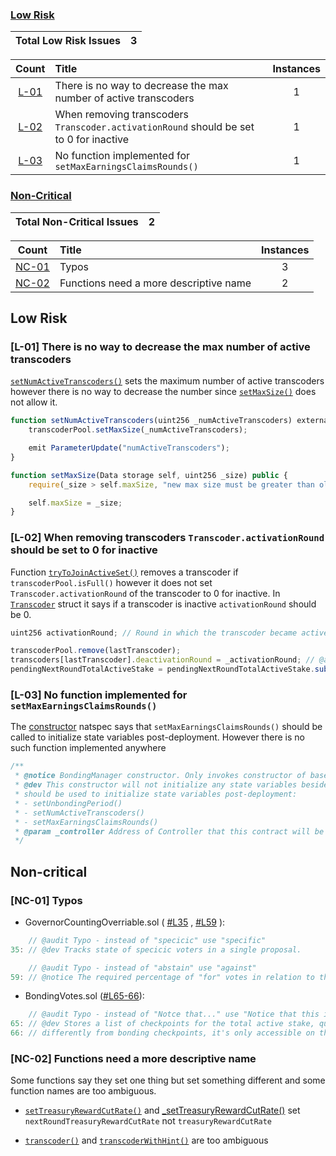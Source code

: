 ### [Low Risk](#low-risk-1)

| Total Low Risk Issues | 3 |
|:--:|:--:|

| Count | Title | Instances |
|:--:|:-------| :--: |
| [L-01](#l-01-there-is-no-way-to-decrease-the-max-number-of-active-transcoders) | There is no way to decrease the max number of active transcoders | 1 |
| [L-02](#l-02-when-removing-transcoders-transcoderactivationround-should-be-set-to-0-for-inactive) | When removing transcoders `Transcoder.activationRound` should be set to 0 for inactive | 1 |
| [L-03](#l-03-no-function-implemented-for-setmaxearningsclaimsrounds) | No function implemented for `setMaxEarningsClaimsRounds()` | 1 |

### [Non-Critical](#non-critical-1)

| Total Non-Critical Issues | 2 |
|:--:|:--:|

| Count | Title | Instances |
|:--:|:-------| :--: |
| [NC-01](#nc-01-typos) | Typos | 3 |
| [NC-02](#nc-02-functions-need-a-more-descriptive-name) | Functions need a more descriptive name | 2 |

## Low Risk

### [L-01] There is no way to decrease the max number of active transcoders

[`setNumActiveTranscoders()`](https://github.com/code-423n4/2023-08-livepeer/blob/main/contracts/bonding/BondingManager.sol#L182-L190) sets the maximum number of active transcoders however there is no way to decrease the number since [`setMaxSize()`](https://github.com/code-423n4/2023-08-livepeer/blob/main/contracts/libraries/SortedDoublyLL.sol#L36-L44) does not allow it.

```javascript
function setNumActiveTranscoders(uint256 _numActiveTranscoders) external onlyControllerOwner {
    transcoderPool.setMaxSize(_numActiveTranscoders);

    emit ParameterUpdate("numActiveTranscoders");
}
```

```javascript
function setMaxSize(Data storage self, uint256 _size) public {
    require(_size > self.maxSize, "new max size must be greater than old max size");

    self.maxSize = _size;
}
```

### [L-02] When removing transcoders `Transcoder.activationRound` should be set to 0 for inactive

Function [`tryToJoinActiveSet()`](https://github.com/code-423n4/2023-08-livepeer/blob/main/contracts/bonding/BondingManager.sol#L1416-L1418) removes a transcoder if `transcoderPool.isFull()` however it does not set `Transcoder.activationRound` of the transcoder to 0 for inactive.
In [`Transcoder`](https://github.com/code-423n4/2023-08-livepeer/blob/main/contracts/bonding/BondingManager.sol#L44) struct it says if a transcoder is inactive `activationRound` should be 0.

```javascript
uint256 activationRound; // Round in which the transcoder became active - 0 if inactive
```

```javascript
transcoderPool.remove(lastTranscoder);
transcoders[lastTranscoder].deactivationRound = _activationRound; // @audit Transcoder.activationRound should be 0 - for inactive
pendingNextRoundTotalActiveStake = pendingNextRoundTotalActiveStake.sub(lastStake);
```

### [L-03] No function implemented for `setMaxEarningsClaimsRounds()`

The [constructor](https://github.com/code-423n4/2023-08-livepeer/blob/main/contracts/bonding/BondingManager.sol#L140-L148) natspec says that `setMaxEarningsClaimsRounds()` should be called to initialize state variables post-deployment. However there is no such function implemented anywhere

```javascript
/**
 * @notice BondingManager constructor. Only invokes constructor of base Manager contract with provided Controller address
 * @dev This constructor will not initialize any state variables besides `controller`. The following setter functions
 * should be used to initialize state variables post-deployment:
 * - setUnbondingPeriod()
 * - setNumActiveTranscoders()
 * - setMaxEarningsClaimsRounds()
 * @param _controller Address of Controller that this contract will be registered with
 */
```

## Non-critical

### [NC-01] Typos

- GovernorCountingOverriable.sol ( [#L35](https://github.com/code-423n4/2023-08-livepeer/blob/main/contracts/treasury/GovernorCountingOverridable.sol#L35) , [#L59](https://github.com/code-423n4/2023-08-livepeer/blob/main/contracts/treasury/GovernorCountingOverridable.sol#L59) ):

```javascript
    // @audit Typo - instead of "specicic" use "specific"
35: // @dev Tracks state of specicic voters in a single proposal.

    // @audit Typo - instead of "abstain" use "against"
59: // @notice The required percentage of "for" votes in relation to the total opinionated votes (for and abstain) for
```

- BondingVotes.sol ([#L65-66](https://github.com/code-423n4/2023-08-livepeer/blob/main/contracts/bonding/BondingVotes.sol#L65-L66)):

```javascript
    // @audit Typo - instead of "Notce that..." use "Notice that this is different"
65: // @dev Stores a list of checkpoints for the total active stake, queryable and mapped by round. Notce that
66: // differently from bonding checkpoints, it's only accessible on the specific round. To access the checkpoint for a
```

### [NC-02] Functions need a more descriptive name

Some functions say they set one thing but set something different and some function names are too ambiguous.

- [`setTreasuryRewardCutRate()`](https://github.com/code-423n4/2023-08-livepeer/blob/main/contracts/bonding/BondingManager.sol#L167) and [_setTreasuryRewardCutRate()](https://github.com/code-423n4/2023-08-livepeer/blob/main/contracts/bonding/BondingManager.sol#L1176) set `nextRoundTreasuryRewardCutRate` not `treasuryRewardCutRate`

- [`transcoder()`](https://github.com/code-423n4/2023-08-livepeer/blob/main/contracts/bonding/BondingManager.sol#L198) and [`transcoderWithHint()`](https://github.com/code-423n4/2023-08-livepeer/blob/main/contracts/bonding/BondingManager.sol#L485) are too ambiguous
